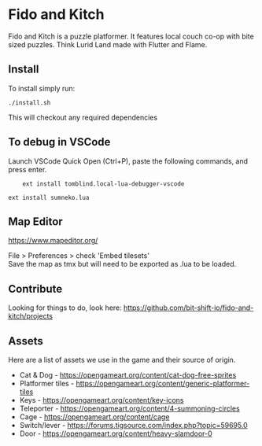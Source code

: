 # Fido and Kitch

Fido and Kitch is a puzzle platformer. It features local couch co-op with bite sized puzzles. Think Lurid Land made with Flutter and Flame.

## Install

To install simply run:

    ./install.sh

This will checkout any required dependencies

## To debug in VSCode

Launch VSCode Quick Open (Ctrl+P), paste the following commands, and press enter.
```
    ext install tomblind.local-lua-debugger-vscode
```
```
ext install sumneko.lua
```

## Map Editor

https://www.mapeditor.org/

File > Preferences > check 'Embed tilesets'  
Save the map as tmx but will need to be exported as .lua to be loaded.  

## Contribute

Looking for things to do, look here: https://github.com/bit-shift-io/fido-and-kitch/projects

## Assets

Here are a list of assets we use in the game and their source of origin.

* Cat & Dog - https://opengameart.org/content/cat-dog-free-sprites
* Platformer tiles - https://opengameart.org/content/generic-platformer-tiles
* Keys - https://opengameart.org/content/key-icons
* Teleporter - https://opengameart.org/content/4-summoning-circles
* Cage - https://opengameart.org/content/cage
* Switch/lever - https://forums.tigsource.com/index.php?topic=59695.0
* Door - https://opengameart.org/content/heavy-slamdoor-0